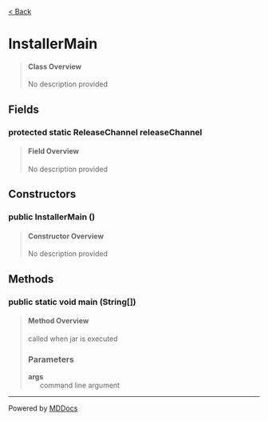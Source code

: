 [< Back](README.md)
# InstallerMain #
>#### Class Overview ####
>No description provided
## Fields ##
### protected static ReleaseChannel releaseChannel ###
>#### Field Overview ####
>No description provided
>
## Constructors ##
### public InstallerMain () ###
>#### Constructor Overview ####
>No description provided
>
## Methods ##
### public static void main (String[]) ###
>#### Method Overview ####
>called when jar is executed
>
>### Parameters ###
>**args**<br />
>&nbsp;&nbsp;&nbsp;&nbsp;&nbsp;&nbsp;command line argument
>

---
Powered by [MDDocs](https://github.com/VRCube/MDDocs)